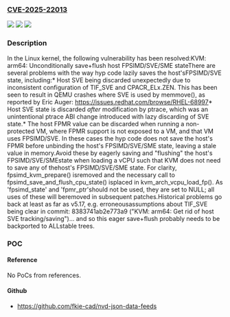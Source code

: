 ### [CVE-2025-22013](https://cve.mitre.org/cgi-bin/cvename.cgi?name=CVE-2025-22013)
![](https://img.shields.io/static/v1?label=Product&message=Linux&color=blue)
![](https://img.shields.io/static/v1?label=Version&message=c4ab60a86c5ed7c0d727c6dc8cec352e16bc7f90%3C%205289ac43b69c61a49c75720921f2008005a31c43%20&color=brighgreen)
![](https://img.shields.io/static/v1?label=Vulnerability&message=n%2Fa&color=brighgreen)

### Description

In the Linux kernel, the following vulnerability has been resolved:KVM: arm64: Unconditionally save+flush host FPSIMD/SVE/SME stateThere are several problems with the way hyp code lazily saves the host'sFPSIMD/SVE state, including:* Host SVE being discarded unexpectedly due to inconsistent  configuration of TIF_SVE and CPACR_ELx.ZEN. This has been seen to  result in QEMU crashes where SVE is used by memmove(), as reported by  Eric Auger:  https://issues.redhat.com/browse/RHEL-68997* Host SVE state is discarded *after* modification by ptrace, which was an  unintentional ptrace ABI change introduced with lazy discarding of SVE state.* The host FPMR value can be discarded when running a non-protected VM,  where FPMR support is not exposed to a VM, and that VM uses  FPSIMD/SVE. In these cases the hyp code does not save the host's FPMR  before unbinding the host's FPSIMD/SVE/SME state, leaving a stale  value in memory.Avoid these by eagerly saving and "flushing" the host's FPSIMD/SVE/SMEstate when loading a vCPU such that KVM does not need to save any of thehost's FPSIMD/SVE/SME state. For clarity, fpsimd_kvm_prepare() isremoved and the necessary call to fpsimd_save_and_flush_cpu_state() isplaced in kvm_arch_vcpu_load_fp(). As 'fpsimd_state' and 'fpmr_ptr'should not be used, they are set to NULL; all uses of these will beremoved in subsequent patches.Historical problems go back at least as far as v5.17, e.g. erroneousassumptions about TIF_SVE being clear in commit:  8383741ab2e773a9 ("KVM: arm64: Get rid of host SVE tracking/saving")... and so this eager save+flush probably needs to be backported to ALLstable trees.

### POC

#### Reference
No PoCs from references.

#### Github
- https://github.com/fkie-cad/nvd-json-data-feeds

